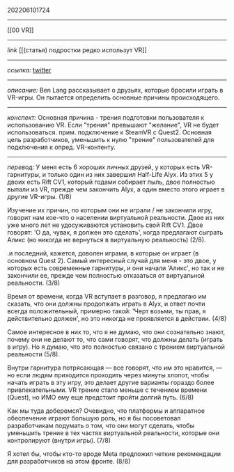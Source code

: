 202206101724
***
[[00 VR]]
***
*link*
[[(статья) подростки редко использут VR]]
***
*ссылка:*
[twitter](https://twitter.com/benz145/status/1535034034102800385)
***
*описание:*
Ben Lang рассказывает о друзьях, которые бросили играть в VR-игры. Он пытается определить основные причины происходящего.
***
*конспект:*
Основная причина - трения подготовки пользователя к использованию VR.
Если "трения" превышают "желание", VR не будет использоваться.
прим. подключение к SteamVR c Quest2.
Основная цель разработчиков, уменьшить к нулю "трение" пользователей для подключения к опред. VR-контенту.
***
*перевод:*
У меня есть 6 хороших личных друзей, у которых есть VR-гарнитуры, и только один из них завершил Half-Life Alyx. Из этих 5 у двоих есть Rift CV1, который годами собирает пыль, двое полностью выпали из VR, прежде чем закончить Alyx, а один вместо этого играет в другие VR-игры. (1/8)

Изучение их причин, по которым они не играли / не закончили игру, говорит нам кое-что о населении виртуальной реальности. Двое из них уже много лет не удосуживаются установить свой Rift CV1. Двое говорят: 'О да, чувак, я должен это сделать', когда предлагают сыграть Аликс (но никогда не вернуться в виртуальную реальность) (2/8).

.и последний, кажется, доволен играми, в которые он играет (в основном Quest 2). Самый интересный случай для меня - это двое, у которых есть современные гарнитуры, и они начали 'Аликс', но так и не закончили ее, прежде чем полностью отказаться от виртуальной реальности. (3/8)

Время от времени, когда VR вступает в разговор, я предлагаю им сказать, что они должны продолжать играть в Alyx, и ответ почти всегда положительный, примерно такой: 'Черт возьми, ты прав, я действительно должен', но это никогда не проявляется в действии. (4/8)

Самое интересное в них то, что я не думаю, что они сознательно знают, почему они не делают то, что сами говорят, что должны делать (играть в игру). Но я думаю, что это полностью связано с трением виртуальной реальности (5/8).

Внутри гарнитура потрясающая — все говорят, что им это нравится, — но если людям приходится проходить через минуты хлопот, чтобы начать играть в эту игру, это делает другие варианты гораздо более привлекательными. VR трение стало меньше с течением времени (Quest), но ИМО ему еще предстоит пройти долгий путь. (6/8)

Как мы туда доберемся? Очевидно, что платформы и аппаратное обеспечение играют большую роль, но я бы посоветовал разработчикам подумать о том, что они могут сделать, чтобы уменьшить трение в тех частях виртуальной реальности, которые они контролируют (внутри игры). (7/8)

Я хотел бы, чтобы кто-то вроде Meta предложил четкие рекомендации для разработчиков на этом фронте. (8/8)